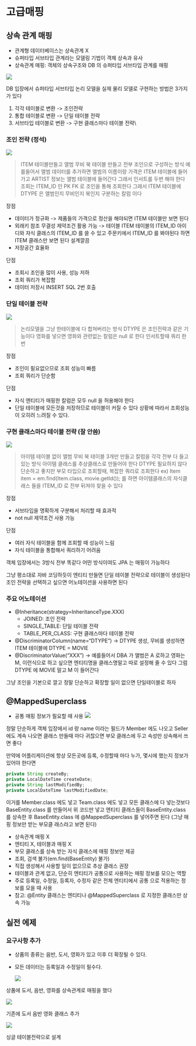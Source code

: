 # 고급매핑

## 상속 관계 매핑
- 관계형 데이터베이스는 상속관계 X
- 슈퍼타입 서브타입 관계라는 모델링 기법이 객체 상속과 유사
- 상속관계 매핑: 객체의 상속구조와 DB 의 슈퍼타입 서브타입 관계를 매핑

<img src="src/data17.png">

DB 입장에서 슈퍼타입 서브타입 논리 모델을 실제 물리 모델로 구현하는 방법은 3가지가 있다
1. 각각 테이블로 변환 -> 조인전략
2. 통합 테이블로 변환 -> 단일 테이블 전략
3. 서브타입 테이블로 변환 -> 구현 클래스마다 테이블 전략\

### 조인 전략 (정석)
<img src="src/data18.png">

> ITEM 테이블만들고 앨범 무비 북 테이블 만들고 전부 조인으로 구성하는 방식
> 예를들어서 앨범 데이터를 추가하면 앨범의 이름이랑 가격은 ITEM 테이블에 들어가고 ARTIST 정보는
> 앨범 테이블에 들어간다 그래서 인서트를 두번 해야 한다 조회는 ITEM_ID 인 PK FK 로 
> 조인을 통해 조회한다
> 그래서 ITEM 테이블에 DTYPE 은 앨범인지 무비인지 북인지 구분하는 칼럼 이다

장점
- 데이터가 정규화 -> 제품들의 가격으로 정산을 해야되면 ITEM 테이블만 보면 된다
- 외래키 참조 무결성 제약조건 활용 가능 -> 테이블 ITEM 테이블의 ITEM_ID 아이디와 자식 클래스의 
ITEM_ID 를 쓸 수 있고 주문키에서 ITEM_ID 를 봐야된다 하면 ITEM 클래스만 보면 된다 설계깔끔
- 저장공간 효율화

단점
- 조회시 조인을 많이 사용, 성능 저하
- 조회 쿼리가 복잡함
- 데이터 저장시 INSERT SQL 2번 호출

### 단일 테이블 전략
<img src="src/data19.png">

> 논리모델을 그냥 한테이블에 다 합쳐버리는 방식
> DTYPE 은 조인전략과 같은 기능이다
> 영화를 넣으면 영화와 관련없는 칼럼은 null 로 한다 인서트할때 쿼리 한번

장점
- 조인이 필요없으므로 조회 성능이 빠름
- 조회 쿼리가 단순함

단점
- 자식 엔티티가 매핑한 칼럼은 모두 null 을 허용해야 한다
- 단일 테이블에 모든것을 저장하므로 테이블이 커질 수 있다 상황에 따라서 조회성능이 오히려 느려질
수 있다.

### 구현 클래스마다 테이블 전략 (잘 안씀)
<img src="src/data20.png">

> 아이템 테이블 없이 앨범 무비 북 테이블 3개만 만들고 칼럼을 각각 전부 다 들고 있는 방식
> 아이템 클래스를 추상클래스로 만들어야 한다 DTYPE 필요하지 않다
> 단순하고 좋지만 부모 타입으로 조회할때, 복잡한 쿼리로 조회한다
> ex) Item item = em.find(Item.class, movie.getId()); 를 하면 아이템클래스의 자식클래스
> 들을 ITEM_ID 로 전부 뒤져야 찾을 수 있다

장점
- 서브타입을 명확하게 구분해서 처리할 때 효과적
- not null 제약조건 사용 가능

단점
- 여러 자식 테이블을 함께 조회할 때 성능이 느림
- 자식 테이블을 통합해서 쿼리하기 어려움

객체 입장에서는 3방식 전부 똑같다 어떤 방식이여도 JPA 는 매핑이 가능하다

그냥 평소대로 자바 코딩하듯이 엔티티 만들면 단일 테이블 전략으로 테이블이 생성된다 조인 전략을
선택하고 싶으면 어노테이션을 사용하면 된다

### 주요 어노테이션

- @Inheritance(strategy=InheritanceType.XXX)
  - JOINED: 조인 전략
  - SINGLE_TABLE: 단일 테이블 전략
  - TABLE_PER_CLASS: 구현 클래스마다 테이블 전략
- @DiscriminatorColumn(name=“DTYPE”) -> DTYPE 생성, 무비를 생성하면 ITEM 테이블에 DTYPE = MOVIE
- @DiscriminatorValue(“XXX”) -> 예를들어서 DBA 가 앨범은 A 로하고 영화는 M, 이런식으로 하고
싶으면 엔티티명을 클래스명말고 따로 설정해 줄 수 있다 그럼 DTYPE 에 MOVIE 말고 M 이 들어간다

그냥 조인을 기본으로 깔고 정말 단순하고 확장할 일이 없으면 단일테이블로 하자

## @MappedSuperclass

- 공통 매핑 정보가 필요할 때 사용
  <img src="src/data21.png">

정말 단순하게 객체 입장에서 id 랑 name 이라는 필드가 Member 에도 나오고 Seller 에도 계속 나오면
클래스 만들때 마다 귀찮으면 부모 클래스에 두고 속성만 상속해서 쓰면 좋다

만약에 어플리케이션에 항상 모든곳에 등록, 수정할때 마다 누가, 몇시에 했는지 정보가 있어야 한다면

```java
private String createBy;
private LocalDateTime createDate;
private String lastModifiedBy;
private LocalDateTime lastModifiedDate;
```

이거를 Member.class 에도 넣고 Team.class 에도 넣고 모든 클래스에 다 넣는것보다 
BaseEntity.class 를 만들어서 위 코드만 넣고 엔티티 클래스들이 BaseEntity.class 를 상속한
후 BaseEntity.class 에 @MappedSuperclass 를 넣어주면 된다 (그냥 매핑 정보만 받는 부모클
래스라고 보면 된다)

- 상속관계 매핑 X
- 엔티티 X, 테이블과 매핑 X
- 부모 클래스를 상속 받는 자식 클래스에 매핑 정보만 제공
- 조회, 검색 불가(em.find(BaseEntity) 불가)
- 직접 생성해서 사용할 일이 없으므로 추상 클래스 권장
- 테이블과 관계 없고, 단순히 엔티티가 공통으로 사용하는 매핑 정보를 모으는 역할
- 주로 등록일, 수정일, 등록자, 수정자 같은 전체 엔티티에서 공통 으로 적용하는 정보를 모을 때 사용
- 참고: @Entity 클래스는 엔티티나 @MappedSuperclass 로 지정한 클래스만 상속 가능

## 실전 에제

### 요구사항 추가
- 상품의 종류는 음반, 도서, 영화가 있고 이후 더 확장될 수 있다.
- 모든 데이터는 등록일과 수정일이 필수다.

  <img src="src/data22.png">
  
상품에 도서, 음반, 영화를 상속관계로 매핑을 했다

  <img src="src/data23.png">

기존에 도서 음반 영화 클래스 추가

  <img src="src/data24.png">

싱글 테이블전략으로 설계

